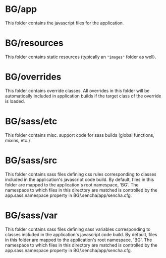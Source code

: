 # BG/app

This folder contains the javascript files for the application.

# BG/resources

This folder contains static resources (typically an `"images"` folder as well).

# BG/overrides

This folder contains override classes. All overrides in this folder will be 
automatically included in application builds if the target class of the override
is loaded.

# BG/sass/etc

This folder contains misc. support code for sass builds (global functions, 
mixins, etc.)

# BG/sass/src

This folder contains sass files defining css rules corresponding to classes
included in the application's javascript code build.  By default, files in this 
folder are mapped to the application's root namespace, 'BG'. The
namespace to which files in this directory are matched is controlled by the
app.sass.namespace property in BG/.sencha/app/sencha.cfg. 

# BG/sass/var

This folder contains sass files defining sass variables corresponding to classes
included in the application's javascript code build.  By default, files in this 
folder are mapped to the application's root namespace, 'BG'. The
namespace to which files in this directory are matched is controlled by the
app.sass.namespace property in BG/.sencha/app/sencha.cfg. 
